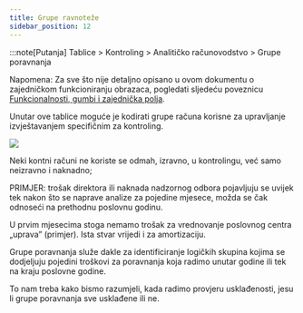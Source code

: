 ```yaml
---
title: Grupe ravnoteže
sidebar_position: 12
---
```


:::note[Putanja]
Tablice > Kontroling > Analitičko računovodstvo > Grupe poravnanja

Napomena: Za sve što nije detaljno opisano u ovom dokumentu o zajedničkom funkcioniranju obrazaca, pogledati sljedeću poveznicu  [Funkcionalnosti, gumbi i zajednička polja](/docs/guide/common).

Unutar ove tablice moguće je kodirati grupe računa korisne za upravljanje izvještavanjem specifičnim za kontroling.

![](/img/it-it/controlling/controlling-parametrization/controlling-specific-settings/adjustment-groups/image01.png)

Neki kontni računi ne koriste se odmah, izravno, u kontrolingu, već samo neizravno i naknadno;

PRIMJER: trošak direktora ili naknada nadzornog odbora pojavljuju se uvijek tek nakon što se naprave analize za pojedine mjesece, možda se čak odnoseći na prethodnu poslovnu godinu.

U prvim mjesecima stoga nemamo trošak za vrednovanje poslovnog centra „uprava” (primjer). Ista stvar vrijedi i za amortizaciju.

Grupe poravnanja služe dakle za identificiranje logičkih skupina kojima se dodjeljuju pojedini troškovi za poravnanja koja radimo unutar godine ili tek na kraju poslovne godine.

To nam treba kako bismo razumjeli, kada radimo provjeru usklađenosti, jesu li grupe poravnanja sve usklađene ili ne.
